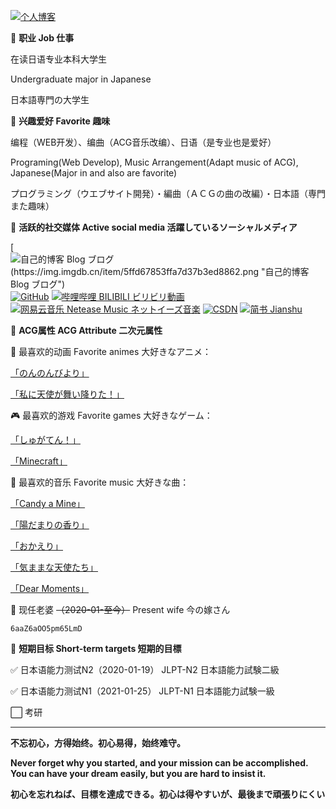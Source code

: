 [![个人博客](https://pic.imgdb.cn/item/6016bd293ffa7d37b3670c81.jpg)](https://passkou.com)

🎹 **职业 Job 仕事**

在读日语专业本科大学生

Undergraduate major in Japanese

日本語専門の大学生

🎹 **兴趣爱好 Favorite 趣味**

编程（WEB开发）、编曲（ACG音乐改编）、日语（是专业也是爱好）

Programing(Web Develop), Music Arrangement(Adapt music of ACG), Japanese(Major in and also are favorite)

プログラミング（ウエブサイト開発）・編曲（ＡＣＧの曲の改編）・日本語（専門また趣味）

🎹 **活跃的社交媒体 Active social media 活躍しているソーシャルメディア**

[![自己的博客 Blog ブログ(https://img.imgdb.cn/item/5ffd67853ffa7d37b3ed8862.png "自己的博客 Blog ブログ")](https://passkou.com)
[![GitHub](https://github.com/favicon.ico "GitHub")](https://github.com/Passkou)
[![哔哩哔哩 BILIBILI ビリビリ動画](https://bilibili.com/favicon.ico "哔哩哔哩 BILIBILI ビリビリ動画")](https://space.bilibili.com/660303135)
[![网易云音乐 Netease Music ネットイーズ音楽](https://s1.music.126.net/style/favicon.ico "网易云音乐 Netease Music ネットイーズ音楽")](https://music.163.com/#/artist?id=14074362)
[![CSDN](https://pic.imgdb.cn/item/6016b8f13ffa7d37b365780d.jpg)](https://blog.csdn.net/m0_55030384)
[![简书 Jianshu](https://www.jianshu.com/favicon.ico)](https://www.jianshu.com/u/1e533b70b3a8)

🎹 **ACG属性 ACG Attribute 二次元属性**

👭 最喜欢的动画 Favorite animes 大好きなアニメ：

[「のんのんびより」](https://baike.baidu.com/item/悠哉日常大王/9239022)

[「私に天使が舞い降りた！」](https://baike.baidu.com/item/天使降临到了我的身边！/23142371)

🎮 最喜欢的游戏 Favorite games 大好きなゲーム：

[「しゅがてん！」](http://recette.clearrave.co.jp/)

[「Minecraft」](https://www.minecraft.net)

🎵 最喜欢的音乐 Favorite music 大好きな曲：

[「Candy a Mine」](https://music.163.com/#/song?id=491233178)

[「陽だまりの香り」](https://music.163.com/#/song?id=1424028312)

[「おかえり」](https://www.kugou.com/song/#hash=3CF0D6404A1496D376DE2407F9E170EC&album_id=1018274)

[「気ままな天使たち」](https://www.kugou.com/song/#hash=A31AB510802CDE1FE8FBE80F078107E5&album_id=14938792)

[「Dear Moments」](https://music.163.com/#/song?id=1487339803)

💑 现任老婆 ~~（2020-01-至今）~~ Present wife 今の嫁さん

`6aaZ6aOO5pm65LmD`

🎹 **短期目标 Short-term targets 短期的目標**

✅ 日本语能力测试N2（2020-01-19） JLPT-N2  日本語能力試験二級

✅ 日本语能力测试N1（2021-01-25） JLPT-N1  日本語能力試験一級

⬜ 考研

---

**不忘初心，方得始终。初心易得，始终难守。**

**Never forget why you started, and your mission can be accomplished. You can have your dream easily, but you are hard to insist it.**

**初心を忘れねば、目標を達成できる。初心は得やすいが、最後まで頑張りにくい**

